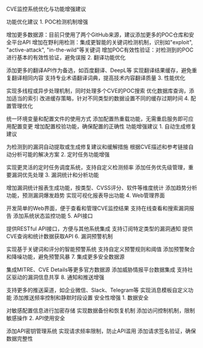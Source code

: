 CVE监控系统优化与功能增强建议

功能优化建议
1.
POC检测机制增强

增加更多数据源：目前只使用了两个GitHub来源，建议添加更多的POC仓库和安全平台API
增加在野利用检测：集成更智能的关键词检测机制，识别如"exploit", "active-attack", "in-the-wild"等关键词
增加POC有效性验证：对检测到的POC进行基本的有效性验证，避免误报
2.
翻译功能优化

添加更多的翻译API作为备选，如百度翻译、DeepL等
实现翻译结果缓存，避免重复翻译相同内容
支持专业术语翻译词典，提高技术内容翻译质量
3.
性能优化

实现多线程或异步处理机制，同时处理多个CVE的POC搜索
优化数据库查询，添加适当的索引
改进缓存策略，针对不同类型的数据设置不同的缓存过期时间
4.
配置管理优化

统一环境变量和配置文件的使用方式
添加配置热重载功能，无需重启服务即可应用配置变更
增加配置校验功能，确保配置的正确性
功能增强建议
1.
自动生成修复建议

为检测到的漏洞自动提取或生成修复建议和缓解措施
根据CVE描述和参考链接自动分析可能的解决方案
2.
定时任务功能增强

实现更灵活的定时任务调度系统，支持自定义检测频率
添加任务优先级管理，重要漏洞优先处理
3.
漏洞统计和分析功能

增加漏洞统计报表生成功能，按类型、CVSS评分、软件等维度统计
添加趋势分析功能，预测漏洞爆发趋势
实现可视化报表导出功能
4.
Web管理界面

开发简单的Web界面，便于查看和管理CVE监控结果
支持在线查看和搜索漏洞报告
添加系统状态监控功能
5.
API接口

提供RESTful API接口，方便与其他系统集成
支持订阅特定类型的漏洞通知
提供CVE查询和统计数据获取API
6.
漏洞预警机制

实现基于关键词和评分的智能预警系统
支持自定义预警规则和阈值
添加预警聚合和降噪功能，避免预警风暴
7.
集成更多安全数据源

集成MITRE、CVE Details等更多官方数据源
添加威胁情报平台数据集成
支持社区驱动的漏洞信息共享
8.
通知和推送增强

支持更多的推送渠道，如企业微信、Slack、Telegram等
实现消息模板自定义功能
添加推送频率控制和静默时段设置
安全性增强
1.
数据安全

对敏感配置信息进行加密存储
实现数据备份和恢复机制
添加访问控制机制，限制敏感操作
2.
API使用安全

添加API密钥管理系统
实现请求频率限制，防止API滥用
添加请求签名验证，确保数据完整性